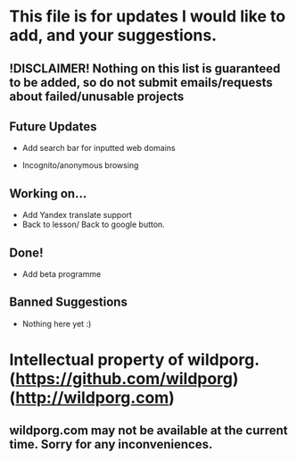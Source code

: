 # This file is for updates I would like to add, and your suggestions.



## !DISCLAIMER! Nothing on this list is guaranteed to be added, so do not submit emails/requests about failed/unusable projects






## Future Updates



- Add search bar for inputted web domains


- Incognito/anonymous browsing

## Working on...

- Add Yandex translate support
- Back to lesson/ Back to google button.



## Done!

- Add beta programme






## Banned Suggestions



- Nothing here yet :)





# Intellectual property of wildporg. (https://github.com/wildporg) (http://wildporg.com)


## wildporg.com may not be available at the current time. Sorry for any inconveniences.
